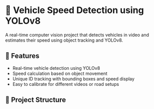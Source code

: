 # 🚗 Vehicle Speed Detection using YOLOv8

A real-time computer vision project that detects vehicles in video and estimates their speed using object tracking and YOLOv8.

## 🧠 Features

- Real-time vehicle detection using YOLOv8
- Speed calculation based on object movement
- Unique ID tracking with bounding boxes and speed display
- Easy to calibrate for different videos or road setups

## 📂 Project Structure

